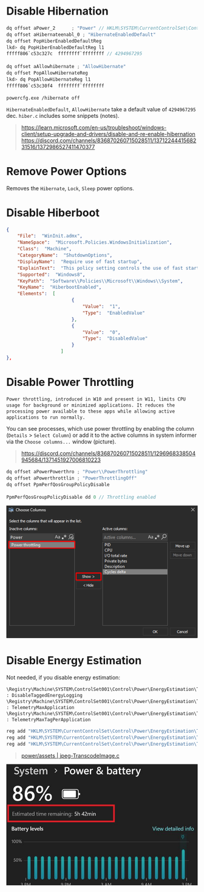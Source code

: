 # Disable Hibernation

```c
dq offset aPower_2      ; "Power" // HKLM\SYSTEM\CurrentControlSet\Control\Power
dq offset aHibernateenabl_0 ; "HibernateEnabledDefault"
dq offset PopHiberEnabledDefaultReg
lkd> dq PopHiberEnabledDefaultReg l1
fffff806`c53c327c  ffffffff`ffffffff // 4294967295

dq offset aAllowhibernate ; "AllowHibernate"
dq offset PopAllowHibernateReg
lkd> dq PopAllowHibernateReg l1
fffff806`c53c30f4  ffffffff`ffffffff
```
`powercfg.exe /hibernate off`

`HibernateEnabledDefault`, `AllowHibernate` take a default value of `4294967295` dec. `hiber.c` includes some snippets (notes).
> https://learn.microsoft.com/en-us/troubleshoot/windows-client/setup-upgrade-and-drivers/disable-and-re-enable-hibernation
> https://discord.com/channels/836870260715028511/1371224441568231516/1372986527411470377

# Remove Power Options

Removes the `Hibernate`, `Lock`, `Sleep` power options.

# Disable Hiberboot

```json
{
    "File":  "WinInit.admx",
    "NameSpace":  "Microsoft.Policies.WindowsInitialization",
    "Class":  "Machine",
    "CategoryName":  "ShutdownOptions",
    "DisplayName":  "Require use of fast startup",
    "ExplainText":  "This policy setting controls the use of fast startup. If you enable this policy setting, the system requires hibernate to be enabled.If you disable or do not configure this policy setting, the local setting is used.",
    "Supported":  "Windows8",
    "KeyPath":  "Software\\Policies\\Microsoft\\Windows\\System",
    "KeyName":  "HiberbootEnabled",
    "Elements":  [
                        {
                            "Value":  "1",
                            "Type":  "EnabledValue"
                        },
                        {
                            "Value":  "0",
                            "Type":  "DisabledValue"
                        }
                    ]
},
```

# Disable Power Throttling

```
Power throttling, introduced in W10 and present in W11, limits CPU usage for background or minimized applications. It reduces the processing power available to these apps while allowing active applications to run normally.
```
You can see processes, which use power throttling by enabling the column (`Details` > `Select Column`) or add it to the active columns in system informer via the `Choose columns...` window (picture).
> https://discord.com/channels/836870260715028511/1296968338504945684/1371451927006810223

```c
dq offset aPowerPowerthro ; "Power\\PowerThrottling"
dq offset aPowerthrottlin ; "PowerThrottlingOff"
dq offset PpmPerfQosGroupPolicyDisable

PpmPerfQosGroupPolicyDisable dd 0 // Throttling enabled
```

![](https://github.com/5Noxi/win-config/blob/main/power/images/powerth.png?raw=true)

# Disable Energy Estimation

Not needed, if you disable energy estimation:
```
\Registry\Machine\SYSTEM\ControlSet001\Control\Power\EnergyEstimation\TaggedEnergy : DisableTaggedEnergyLogging
\Registry\Machine\SYSTEM\ControlSet001\Control\Power\EnergyEstimation\TaggedEnergy : TelemetryMaxApplication
\Registry\Machine\SYSTEM\ControlSet001\Control\Power\EnergyEstimation\TaggedEnergy : TelemetryMaxTagPerApplication
```
```bat
reg add "HKLM\SYSTEM\CurrentControlSet\Control\Power\EnergyEstimation\TaggedEnergy" /v DisableTaggedEnergyLogging /t REG_DWORD /d 1 /f
reg add "HKLM\SYSTEM\CurrentControlSet\Control\Power\EnergyEstimation\TaggedEnergy" /v TelemetryMaxApplication /t REG_DWORD /d 0 /f
reg add "HKLM\SYSTEM\CurrentControlSet\Control\Power\EnergyEstimation\TaggedEnergy" /v TelemetryMaxTagPerApplication /t REG_DWORD /d 0 /f
```

> [power/assets | jpeg-TranscodeImage.c](https://github.com/5Noxi/win-config/blob/main/power/assets/energyesti-PtInitializeTelemetry.c)

![](https://github.com/5Noxi/win-config/blob/main/power/images/energyesti.png?raw=true)